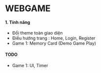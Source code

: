 # WEBGAME

####  1. Tính năng
- Đổi theme toàn giao diện
- Điều hướng trang : Home, Login, Register
- Game 1: Memory Card (Demo Game Play)

#### TODO
- Game 1: UI, Timer

